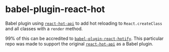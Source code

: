 # babel-plugin-react-hot
Babel plugin using [`react-hot-api`](https://github.com/gaearon/react-hot-api) to add hot reloading to `React.createClass` and all classes with a `render` method.

99% of this can be accredited to [`babel-plugin-react-hotify`](https://github.com/gaearon/babel-plugin-react-hotify).  This particular repo was made to support the original [`react-hot-api`](https://github.com/gaearon/react-hot-api) as a Babel plugin.
